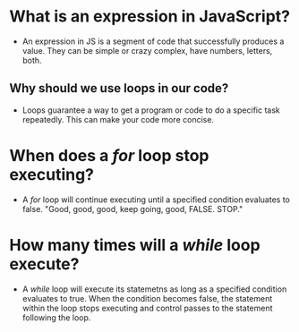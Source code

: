 # What is an expression in JavaScript?
* An expression in JS is a segment of code that successfully produces a value. They can be simple or crazy complex, have numbers, letters, both.

## Why should we use loops in our code?
* Loops guarantee a way to get a program or code to do a specific task repeatedly. This can make your code more concise.

# When does a *for* loop stop executing?
* A *for* loop will continue executing until a specified condition evaluates to false. "Good, good, good, keep going, good, FALSE. STOP."

# How many times will a *while* loop execute?
* A *while* loop will execute its statemetns as long as a specified condition evaluates to true. When the condition becomes false, the statement within the loop stops executing and control passes to the statement following the loop.